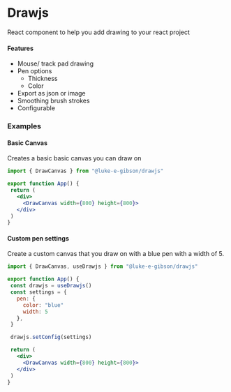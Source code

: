 # Drawjs
React component to help you add drawing to your react project

#### Features
 - Mouse/ track pad drawing
 - Pen options
    - Thickness
    - Color
 - Export as json or image
 - Smoothing brush strokes
 - Configurable


 ### Examples
 #### Basic Canvas 
 Creates a basic basic canvas you can draw on 
 ```jsx 
 import { DrawCanvas } from "@luke-e-gibson/drawjs"
 
 export function App() {
  return (
    <div>
      <DrawCanvas width={800} height={800}>
    </div>
  )
 }
 ````

#### Custom pen settings
Create a custom canvas that you draw on with a blue pen with a width of 5.
 ```jsx 
 import { DrawCanvas, useDrawjs } from "@luke-e-gibson/drawjs"
 
 export function App() {
  const drawjs = useDrawjs()
  const settings = {
    pen: {
      color: "blue"
      width: 5
    },
  }

  drawjs.setConfig(settings)

  return (
    <div>
      <DrawCanvas width={800} height={800}>
    </div>
  )
 }
 ```